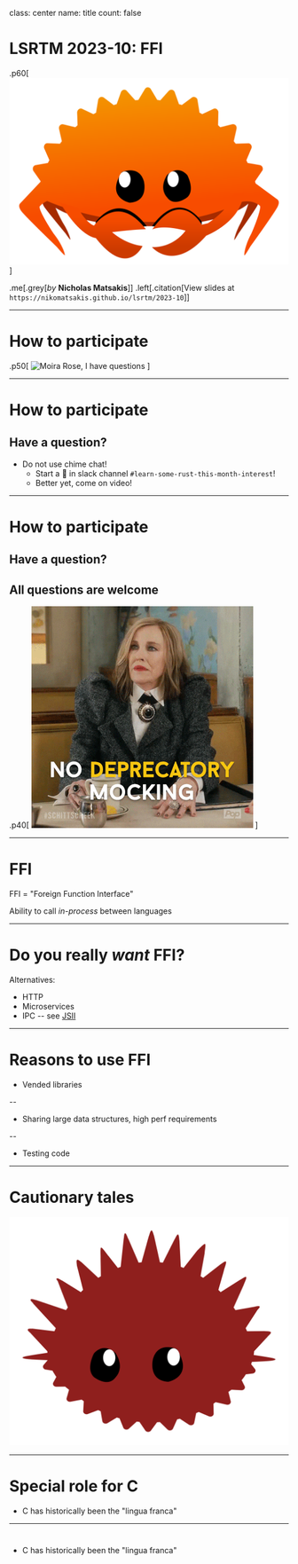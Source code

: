 class: center
name: title
count: false

# LSRTM 2023-10: FFI

.p60[![Ferris](./images/ferris.svg)]

.me[.grey[*by* **Nicholas Matsakis**]]
.left[.citation[View slides at `https://nikomatsakis.github.io/lsrtm/2023-10`]]

---

# How to participate

.p50[
    ![Moira Rose, I have questions](./images/i-have-questions.gif)
]

---

# How to participate

## Have a question?

* Do not use chime chat!
    * Start a 🧵 in slack channel `#learn-some-rust-this-month-interest`!
    * Better yet, come on video!

---

# How to participate

## Have a question?

## All questions are welcome

.p40[
    ![no deprecatory mocking](./images/no-deprecatory-mocking.gif)
]

---

# FFI

FFI = "Foreign Function Interface"

Ability to call *in-process* between languages

---

# Do you really *want* FFI?

Alternatives:

* HTTP
* Microservices
* IPC -- see [JSII](https://github.com/aws/jsii)

---

# Reasons to use FFI

* Vended libraries

--
* Sharing large data structures, high perf requirements

--
* Testing code

---

# Cautionary tales

![Corro](./images/corro.svg)

---

# Special role for C

* C has historically been the "lingua franca"

---

# 

* C has historically been the "lingua franca"
